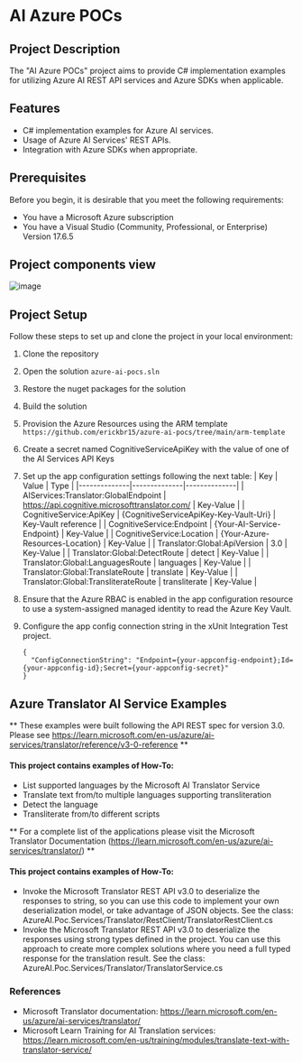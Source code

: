 # AI Azure POCs

## Project Description
The "AI Azure POCs" project aims to provide C# implementation examples for utilizing Azure AI REST API services and Azure SDKs when applicable.

## Features
- C# implementation examples for Azure AI services.
- Usage of Azure AI Services' REST APIs.
- Integration with Azure SDKs when appropriate.

## Prerequisites
Before you begin, it is desirable that you meet the following requirements:
- You have a Microsoft Azure subscription
- You have a Visual Studio (Community, Professional, or Enterprise) Version 17.6.5

## Project components view
![image](https://github.com/erickbr15/azure-ai-pocs/assets/72543531/9cfbf9a8-724a-4841-a8e3-66249d07b0b0)

## Project Setup
Follow these steps to set up and clone the project in your local environment:

1. Clone the repository
2. Open the solution ```azure-ai-pocs.sln```
3. Restore the nuget packages for the solution
4. Build the solution
5. Provision the Azure Resources using the ARM template ```https://github.com/erickbr15/azure-ai-pocs/tree/main/arm-template```
6. Create a secret named CognitiveServiceApiKey with the value of one of the AI Services API Keys
7. Set up the app configuration settings following the next table:
    | Key | Value | Type |
    |--------------|--------------|--------------|
    | AIServices:Translator:GlobalEndpoint | https://api.cognitive.microsofttranslator.com/ | Key-Value |
    | CognitiveService:ApiKey | {CognitiveServiceApiKey-Key-Vault-Uri} | Key-Vault reference |
    | CognitiveService:Endpoint | {Your-AI-Service-Endpoint} | Key-Value |
    | CognitiveService:Location | {Your-Azure-Resources-Location} | Key-Value |
    | Translator:Global:ApiVersion | 3.0 | Key-Value |
    | Translator:Global:DetectRoute | detect | Key-Value |
    | Translator:Global:LanguagesRoute | languages | Key-Value |
    | Translator:Global:TranslateRoute | translate | Key-Value |
    | Translator:Global:TransliterateRoute | transliterate | Key-Value |

9. Ensure that the Azure RBAC is enabled in the app configuration resource to use a system-assigned managed identity to read the Azure Key Vault.
10. Configure the app config connection string in the xUnit Integration Test project.

    ```
    {
      "ConfigConnectionString": "Endpoint={your-appconfig-endpoint};Id={your-appconfig-id};Secret={your-appconfig-secret}"
    }
    ```

## Azure Translator AI Service Examples

** These examples were built following the API REST spec for version 3.0. Please see https://learn.microsoft.com/en-us/azure/ai-services/translator/reference/v3-0-reference **

#### This project contains examples of How-To:
- List supported languages by the Microsoft AI Translator Service
- Translate text from/to multiple languages supporting transliteration
- Detect the language
- Transliterate from/to different scripts

** For a complete list of the applications please visit the Microsoft Translator Documentation (https://learn.microsoft.com/en-us/azure/ai-services/translator/) **

#### This project contains examples of How-To:
- Invoke the Microsoft Translator REST API v3.0 to deserialize the responses to string, so you can use this code to implement your own deserialization model, or take advantage of JSON objects. See the class: AzureAI.Poc.Services/Translator/RestClient/TranslatorRestClient.cs
- Invoke the Microsoft Translator REST API v3.0 to deserialize the responses using strong types defined in the project. You can use this approach to create more complex solutions where you need a full typed response for the translation result. See the class: AzureAI.Poc.Services/Translator/TranslatorService.cs

### References
- Microsoft Translator documentation: https://learn.microsoft.com/en-us/azure/ai-services/translator/
- Microsoft Learn Training for AI Translation services: https://learn.microsoft.com/en-us/training/modules/translate-text-with-translator-service/

